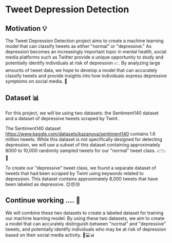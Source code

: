 # Tweet Depression Detection


## Motivation 💡
The Tweet Depression Detection project aims to create a machine learning model that can classify tweets as either "normal" or "depressive." As depression becomes an increasingly important topic in mental health, social media platforms such as Twitter provide a unique opportunity to study and potentially identify individuals at risk of depression 📈. By analyzing large amounts of tweet data, we hope to develop a model that can accurately classify tweets and provide insights into how individuals express depressive symptoms on social media. 💭


## Dataset 📊
For this project, we will be using two datasets: the Sentiment140 dataset and a dataset of depressive tweets scraped by Twint.

The Sentiment140 dataset https://www.kaggle.com/datasets/kazanova/sentiment140 contains 1.6 million tweets. While this dataset is not specifically designed for detecting depression, we will use a subset of this dataset containing approximately 8000 to 10,000 randomly sampled tweets for our "normal" tweet class. 📈📉🔢

To create our "depressive" tweet class, we found a separate dataset of tweets that had been scraped by Twint using keywords related to depression. This dataset contains approximately 8,000 tweets that have been labeled as depressive. 😔😞😢

## Continue working .... 🤔

We will combine these two datasets to create a labeled dataset for training our machine learning model. By using these two datasets, we aim to create a model that can accurately distinguish between "normal" and "depressive" tweets, and potentially identify individuals who may be at risk of depression based on their social media activity. 🤖💻📊
